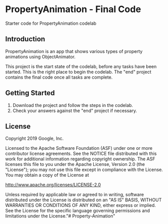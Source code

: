 PropertyAnimation - Final Code
============================================================================

Starter code for PropertyAnimation codelab

Introduction
------------

PropertyAnimation is an app that shows various types of property animations using
ObjectAnimator. 

This project is the start state of the codelab, before any tasks have been started.
This is the right place to begin the codelab.
The "end" project contains the final code once all tasks are complete.


Getting Started
---------------

1. Download the project and follow the steps in the codelab.
2. Check your answers against the "end" project if necessary.

License
-------

Copyright 2019 Google, Inc.

Licensed to the Apache Software Foundation (ASF) under one or more contributor
license agreements.  See the NOTICE file distributed with this work for
additional information regarding copyright ownership.  The ASF licenses this
file to you under the Apache License, Version 2.0 (the "License"); you may not
use this file except in compliance with the License.  You may obtain a copy of
the License at

  http://www.apache.org/licenses/LICENSE-2.0

Unless required by applicable law or agreed to in writing, software
distributed under the License is distributed on an "AS IS" BASIS, WITHOUT
WARRANTIES OR CONDITIONS OF ANY KIND, either express or implied.  See the
License for the specific language governing permissions and limitations under
the License."# Property-Animation" 

